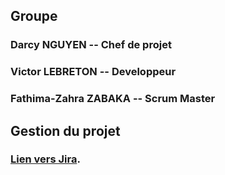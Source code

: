 ## Groupe

### Darcy NGUYEN -- Chef de projet
### Victor LEBRETON -- Developpeur
### Fathima-Zahra ZABAKA -- Scrum Master

## Gestion du projet 
### [Lien vers Jira](https://darssnguyen.atlassian.net).


